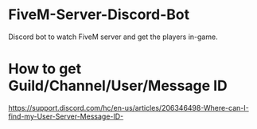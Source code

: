 # FiveM-Server-Discord-Bot
Discord bot to watch FiveM server and get the players in-game.

# How to get Guild/Channel/User/Message ID
https://support.discord.com/hc/en-us/articles/206346498-Where-can-I-find-my-User-Server-Message-ID-